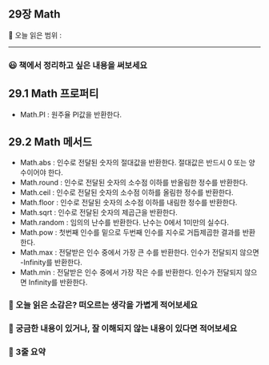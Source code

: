 ## 29장 Math

🔖 오늘 읽은 범위 : 

---

### 😃 책에서 정리하고 싶은 내용을 써보세요

## 29.1 Math 프로퍼티

- Math.PI : 원주율 PI값을 반환한다.

## 29.2 Math 메서드

- Math.abs : 인수로 전달된 숫자의 절대값을 반환한다. 절대값은 반드시 0 또는 양수이어야 한다.
- Math.round : 인수로 전달된 숫자의 소수점 이하를 반올림한 정수를 반환한다.
- Math.ceil : 인수로 전달된 숫자의 소수점 이하를 올림한 정수를 반환한다.
- Math.floor : 인수로 전달된 숫자의 소수점 이하를 내림한 정수를 반환한다.
- Math.sqrt : 인수로 전달된 숫자의 제곱근을 반환한다.
- Math.random : 임의의 난수를 반환한다. 난수는 0에서 1미만의 실수다.
- Math.pow : 첫번째 인수를 밑으로 두번째 인수를 지수로 거듭제곱한 결과를 반환한다.
- Math.max : 전달받은 인수 중에서 가장 큰 수를 반환한다. 인수가 전달되지 않으면 -Infinity를 반환한다.
- Math.min : 전달받은 인수 중에서 가장 작은 수를 반환한다. 인수가 전달되지 않으면 Infinity를 반환한다.

### 🤔 오늘 읽은 소감은? 떠오르는 생각을 가볍게 적어보세요

### 🔎 궁금한 내용이 있거나, 잘 이해되지 않는 내용이 있다면 적어보세요

### 📝 3줄 요약

